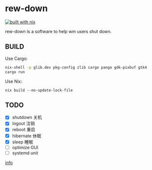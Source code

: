 # rew-down
[![built with nix](https://builtwithnix.org/badge.svg)](https://builtwithnix.org)

rew-down is a software to help wm users shut down.


## BUILD

Use Cargo:

```bash
nix-shell -p glib.dev pkg-config zlib cargo pango gdk-pixbuf gtk4 
cargo run
```
Use Nix:

```
nix build --no-update-lock-file
```

## TODO

- [x] shutdown   关机
- [x] logout     注销
- [x] reboot     重启
- [x] hibernate  休眠 
- [x] sleep      睡眠
- [ ] optimize GUI
- [ ] systemd unit

[info](https://www.reddit.com/r/rust/comments/ec59eg/new_rust_library_to_shut_down_reboot_or_log_out/)
